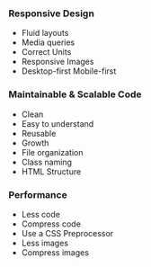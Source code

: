 ### Responsive Design

* Fluid layouts
* Media queries
* Correct Units
* Responsive Images
* Desktop-first Mobile-first


### Maintainable & Scalable Code

* Clean
* Easy to understand
* Reusable
* Growth
* File organization
* Class naming
* HTML Structure

### Performance

* Less code
* Compress code
* Use a CSS Preprocessor
* Less images
* Compress images